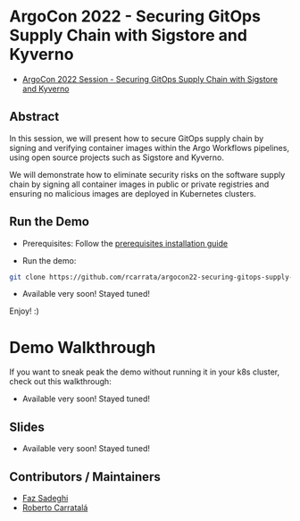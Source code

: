 # ArgoCon 2022 - Securing GitOps Supply Chain with Sigstore and Kyverno

* [ArgoCon 2022 Session - Securing GitOps Supply Chain with Sigstore and Kyverno](https://sched.co/14lxH) 

## Abstract

In this session, we will present how to secure GitOps supply chain by signing and verifying container images within the Argo Workflows pipelines, using open source projects such as Sigstore and Kyverno. 

We will demonstrate how to eliminate security risks on the software supply chain by signing all container images in public or private registries and ensuring no malicious images are deployed in Kubernetes clusters.

## Run the Demo

* Prerequisites: Follow the [prerequisites installation guide](docs/demo-guide.md)

* Run the demo:

```sh
git clone https://github.com/rcarrata/argocon22-securing-gitops-supply-chain.git
```

* Available very soon! Stayed tuned!

Enjoy! :)

# Demo Walkthrough

If you want to sneak peak the demo without running it in your k8s cluster, check out this walkthrough:

* Available very soon! Stayed tuned!

## Slides

* Available very soon! Stayed tuned!

## Contributors / Maintainers

* [Faz Sadeghi](github.com/fazifs)
* [Roberto Carratalá](github.com/rcarrata)
